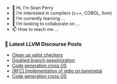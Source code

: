 - 👋 Hi, I’m Sean Perry
- 👀 I’m interested in compilers (c++, COBOL, llvm)
- 🌱 I’m currently learning ...
- 💞️ I’m looking to collaborate on ...
- 📫 How to reach me ...

<!---
s66perry/s66perry is a ✨ special ✨ repository because its `README.md` (this file) appears on your GitHub profile.
You can click the Preview link to take a look at your changes.
--->
### 📕 Latest LLVM Discourse Posts

<!-- DISCOURSE-LLVM:START -->
- [Clean up valist checkers](https://discourse.llvm.org/t/clean-up-valist-checkers/85277#post_6)
- [Doubled branch pessimization](https://discourse.llvm.org/t/doubled-branch-pessimization/87874#post_4)
- [Code generation cross OS](https://discourse.llvm.org/t/code-generation-cross-os/88148#post_5)
- [[RFC] Implementation of stdio on baremetal](https://discourse.llvm.org/t/rfc-implementation-of-stdio-on-baremetal/86944#post_16)
- [Code generation cross OS](https://discourse.llvm.org/t/code-generation-cross-os/88148#post_4)
<!-- DISCOURSE-LLVM:END -->
